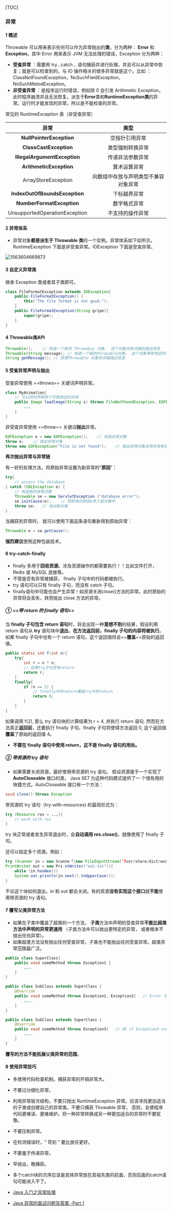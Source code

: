 [TOC]

### 异常

#### 1 概述

Throwable 可以用来表示任何可以作为异常抛出的**类**，分为两种： **Error**  和 **Exception**。其中 Error 用来表示 JVM 无法处理的错误，Exception 分为两种：

- **受查异常** ：需要用 try...catch... 语句捕获并进行处理，并且可以从异常中恢复；就是可以检查到的，与 IO 操作相关的很多异常就是这个。比如 ：ClassNotFoundException，NoSuchFieldException，NoSuchMetodException。
- **非受查异常** ：是程序运行时错误，例如除 0 会引发 Arithmetic Exception，此时程序崩溃并且无法恢复。派生于**Error**类和**RuntimeException类**的异常。运行时才能发现的异常，所以是不能检查的异常。

常见的 RuntimeException 表（非受查异常）

|             异常              |                 类型                 |
| :---------------------------: | :----------------------------------: |
|   **NullPointerException**    |            空指针引用异常            |
|    **ClassCastException**     |           类型强制转换异常           |
| **IllegalArgumentException**  |           传递非法参数异常           |
|    **ArithmeticException**    |             算术运算异常             |
|      ArrayStoreException      | 向数组中存放与声明类型不兼容对象异常 |
| **IndexOutOfBoundsException** |             下标越界异常             |
|   **NumberFormatException**   |             数字格式异常             |
| UnsupportedOperationException |           不支持的操作异常           |





#### 2 异常体系

- 异常对象**都是派生于 Throwable 类**的一个实例。异常体系如下如所示。RuntimeException 下面是非受查异常。IOException 下面是受查异常。

![1563604669873](assets/1563604669873.png)





#### 3 自定义异常类

继承 Exception 类或者其子类即可。

```java
class FileFormatException extends IOException{
    public FileFormatException() {
    	this("The file format is not good.");
    }
    public FileFormatException(String gripe){
        super(gripe);
    }
}
```





#### 4 Throwable类API

```java
Throwable(); 	// 构造一个新的 Throwabie 对象， 这个对象没有详细的描述信息
Throwable(String message); // 构造一个新的throwable对象， 这个对象带有特定的详细描述信息。习惯上所有派生的异常类都支持一个默认的构造器和一个带有详细描述信息的构造器
String getMessage(); // 获得Throwable 对象的详细描述信息
```





#### 5 受查异常声明与抛出

受查异常使用 ==throws== 关键词声明异常。

```java
class MyAnimation{
    // 可以同时声明多个可能抛出的异常
    public Image loadlmage(String s) throws FileNotFoundException, EOFException{
        ...
    }
}
```

非受查异常使用 ==throw== 关键词**抛出**异常。

```java
EOFException e = new EOFException();    // 构造异常对象
throw e;    // 抛出异常对象
throw new EOFException("File is not found");    // 抛出异常对象且带异常有信息
```

**再次抛出异常与异常链**

有一好的处理方法，将原始异常设置为新异常的“**原因**”：

```java
try{
    // access the database
} catch (SQLException e) {
    // 构造新的异常对象
    Throwable se = new ServletException ("database error"); 
    se.initCause(e);    // 把原来的原因e传入新对象中
    throw se;   // 抛出新对象
}
```

当捕获到异常时， 就可以使用下面这条语句重新得到原始异常：

```java
Throwable e = se.getCause();
```

**强烈建议**使用这种包装技术。



#### 6 try-catch-finally

- finally 多用于**回收资源**。涉及资源操作的都需要执行！！比如文件打开，Redis 或 MySQL 连接等。
- 不管是否有异常被捕获， finally 子句中的代码都被执行。
- try 语句可以只有 finally 子句，而没有 catch 子句。
- finally语句中可能也会产生异常！如资源关闭close()方法的异常。此时原始的异常将会丢失，转而抛出 close 方法的异常。

##### ① ==带 return 的 finally 语句==

当 **finally 子句包含 return 语句**时，将会出现一种**意想不到**的结果，假设利用 return 语句从 **try** 语句块中**退出**。**在方法返回前，finally 子句的内容将被执行**。如果 finally 子句中也有一个 return 语句，这个返回值将会==**覆盖**==原始的返回值。

```java
public static int f(int n){
    try{
        int r = n * n;
        // 如果try子句含有return
        return r;
    }
    finally{
        if (n == 2) {
            // finally中的return覆盖try中的return
            return 0;
        }
    }
}
```

如果调用 f(2), 那么 try 语句块的计算结果为 r = 4, 并执行 return 语句. 然而在方法真正**返回前**，还要执行 finally 子句。finally 子句将使得方法返回 0, 这个返回值**覆盖**了原始的返回值 4。

- **不要在 finally 语句中使用 return，这不是 finally 语句的用处。**



##### ② 带资源的 try 语句

- 如果需要关闭资源，最好使用带资源的 try 语句。
    假设资源属于一个实现了 **AutoCloseable** 接口的类， Java SE7 为这种代码模式提供了一
    个很有用的快捷方式。AutoCloseable 接口有一个方法：

```java
void close() throws Exception
```

带资源的 try 语句（try-with-resources) 的最简形式为：

```java
try (Resource res = ...){
    // work with res
}

```

try 块正常或者发生异常退出时，会**自动调用 res.close()**。就像使用了 finally 子句。

还可以指定多个资源。例如：

```java
try (Scanner in = new Scanne「(new FileInputStream('7usr/share/dict/words"),  "UTF-8");
PrintWriter out = new Pri ntWriter("out.txt")){
    while (in.hasNex())
    System.out.println(in.next().toUpperCase());
}
```

不论这个块如何退出，in 和 out 都会关闭。有的资源**没有实现这个接口**就**不能**使用带资源的 try 语句。





#### 7 覆写父类异常方法

- 如果在子类中覆盖了超类的一个方法， **子类**方法中声明的受查异常**不能比超类方法中声明的异常更通用** （子类方法中可以抛出更特定的异常， 或者根本不抛出任何异常）。
- 如果超类方法没有抛出任何受查异常，子类也不能抛出任何受查异常。超类异常范围最广泛。

```java
public class SuperClass{
    public void someMethod throws Exception1 {
        ....
    }
}

public class SubClass extends SuperClass {
    @Override
    public void someMethod throws Exception1, Exception2{	// Error 子类方法比父类异常范围更大
        ....
    }
}

public class SubClass extends SuperClass {
    @Override
    public void someMethod throws Exception3{	// OK if Exception3 exntends Exception1
        ....
    }
}

```

**覆写的方法不能拓展父类异常的范围**。





#### 8 使用异常技巧

- 多使用代码检查机制。捕获异常的开销非常大。
- 不要过分细化异常。
- 利用异常层次结构，不要只抛出 RuntimeException 异常。应该寻找更加适当的子类或创建自己的异常类。不要只捕获 Thowable 异常， 否则，会使程序代码更难读、更难维护。将一种异常转换成另一种更加适合的异常时不要犹豫。
- 不要压制异常。
- 在检测错误时，“ 苛刻 ” 要比放任更好。
- 不要羞于传递异常。
- 早抛出，晚捕获。
- 多个catch块的次序应该是具体异常放在其祖先类的前面，否则后面的catch语句可能进入不了。

- [Java 入门之异常处理](https://www.tianmaying.com/tutorial/Java-Exception)
- [Java 异常的面试问题及答案 -Part 1](http://www.importnew.com/7383.html)











